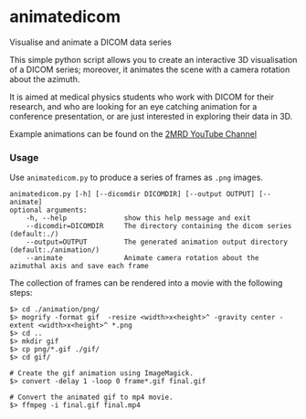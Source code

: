 # animatedicom
Visualise and animate a DICOM data series

This simple python script allows you to create an interactive 3D visualisation of a DICOM series; moreover, it animates the scene with a camera rotation about the azimuth. 

It is aimed at medical physics students who work with DICOM for their research, and who are looking for an eye catching animation for a conference presentation, or are just interested in exploring their data in 3D. 

Example animations can be found on the <a href="https://www.youtube.com/channel/UCu0ywtRvAAycRoO7lqiBskQ/feed">2MRD YouTube Channel</a>

### Usage
Use `animatedicom.py` to produce a series of frames as `.png` images.

    animatedicom.py [-h] [--dicomdir DICOMDIR] [--output OUTPUT] [--animate]
    optional arguments:
        -h, --help              show this help message and exit
        --dicomdir=DICOMDIR     The directory containing the dicom series (default:./)
        --output=OUTPUT         The generated animation output directory (default:./animation/)
        --animate               Animate camera rotation about the azimuthal axis and save each frame

The collection of frames can be rendered into a movie with the following steps:

    $> cd ./animation/png/
    $> mogrify -format gif  -resize <width>x<height>^ -gravity center -extent <width>x<height>^ *.png 
    $> cd .. 
    $> mkdir gif
    $> cp png/*.gif ./gif/
    $> cd gif/

    # Create the gif animation using ImageMagick.                               
    $> convert -delay 1 -loop 0 frame*.gif final.gif

    # Convert the animated gif to mp4 movie.                                    
    $> ffmpeg -i final.gif final.mp4

